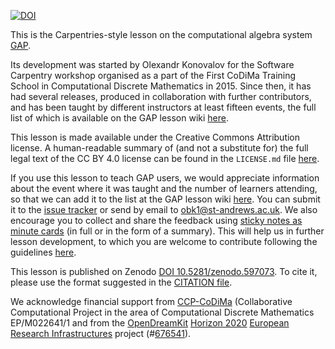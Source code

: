 [![DOI](https://zenodo.org/badge/DOI/10.5281/zenodo.597073.svg)](https://doi.org/10.5281/zenodo.597073)

This is the Carpentries-style lesson on the computational algebra system [GAP](https://www.gap-system.org).

Its development was started by Olexandr Konovalov for the Software Carpentry
workshop organised as a part of the First CoDiMa Training School in Computational
Discrete Mathematics in 2015. Since then, it
has had several releases, produced in collaboration with further contributors, and has
been taught by different instructors at least fifteen events, the full list
of which is available on the GAP lesson wiki
[here](https://github.com/carpentries-incubator/gap-lesson/wiki).

This lesson is made available under the Creative Commons Attribution
license. A human-readable summary of (and not a substitute for) the
full legal text of the CC BY 4.0 license can be found in the `LICENSE.md`
file [here](https://github.com/carpentries-incubator/gap-lesson/blob/gh-pages/LICENSE.md).

If you use this lesson to teach GAP users, we would appreciate information
about the event where it was taught and the number of learners attending,
so that we can add it to the list at the GAP lesson wiki
[here](https://github.com/carpentries-incubator/gap-lesson/wiki). You can
submit it to the [issue tracker](https://github.com/carpentries-incubator/gap-lesson/issues)
or send by email to [obk1@st-andrews.ac.uk](mailto:obk1@st-andrews.ac.uk). We also
encourage you to collect and share the feedback using
[sticky notes as minute cards](https://carpentries.github.io/instructor-training/06-feedback.html#minute-cards)
(in full or in the form of a summary). This will help us in further lesson development,
to which you are welcome to contribute following the guidelines
[here](https://github.com/carpentries-incubator/gap-lesson/blob/gh-pages/CONTRIBUTING.md).

This lesson is published on Zenodo [DOI 10.5281/zenodo.597073](https://doi.org/10.5281/zenodo.597073).
To cite it, please use the format suggested in the
[CITATION file](https://github.com/carpentries-incubator/gap-lesson/blob/main/CITATION).

We acknowledge financial support from [CCP-CoDiMa](https://blogs.cs.st-andrews.ac.uk/codima/)
(Collaborative Computational Project in the area of Computational Discrete Mathematics
EP/M022641/1 and from the [OpenDreamKit](https://opendreamkit.org/)
[Horizon 2020](https://ec.europa.eu/programmes/horizon2020/)
[European Research Infrastructures](https://ec.europa.eu/programmes/horizon2020/en/h2020-section/european-research-infrastructures-including-e-infrastructures)
project (#<a href="https://cordis.europa.eu/project/rcn/198334_en.html">676541</a>).
